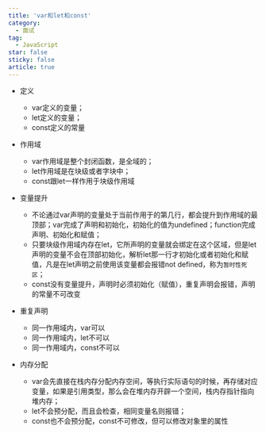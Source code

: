 ```yaml
---
title: 'var和let和const'
category:
  - 面试
tag:
  - JavaScript
star: false
sticky: false  
article: true
---
```


- 定义

    - var定义的变量；  
    - let定义的变量；  
    - const定义的常量

- 作用域

    - var作用域是整个封闭函数，是全域的；  
    - let作用域是在块级或者字块中；  
    - const跟let一样作用于块级作用域

- 变量提升

    - 不论通过var声明的变量处于当前作用于的第几行，都会提升到作用域的最顶部；var完成了声明和初始化，初始化的值为undefined；function完成声明、初始化和赋值；  
    - 只要块级作用域内存在let，它所声明的变量就会绑定在这个区域，但是let声明的变量不会在顶部初始化，解析let那一行才初始化或者初始化和赋值，凡是在let声明之前使用该变量都会报错not defined，称为`暂时性死区`；  
    - const没有变量提升，声明时必须初始化（赋值），重复声明会报错，声明的常量不可改变

- 重复声明

    - 同一作用域内，var可以
    - 同一作用域内，let不可以
    - 同一作用域内，const不可以

- 内存分配

    - var会先直接在栈内存分配内存空间，等执行实际语句的时候，再存储对应变量，如果是引用类型，那么会在堆内存开辟一个空间，栈内存指针指向堆内存；
    - let不会预分配，而且会检查，相同变量名则报错；
    - const也不会预分配，const不可修改，但可以修改对象里的属性
